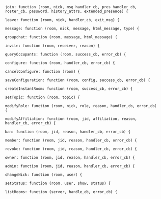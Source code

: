 
    join: function (room, nick, msg_handler_cb, pres_handler_cb, roster_cb, password, history_attrs, extended_presence) {

    leave: function (room, nick, handler_cb, exit_msg) {

    message: function (room, nick, message, html_message, type) {
    
    groupchat: function (room, message, html_message) {
    
    invite: function (room, receiver, reason) {
    
    queryOccupants: function (room, success_cb, error_cb) {
    
    configure: function (room, handler_cb, error_cb) {
    
    cancelConfigure: function (room) {
    
    saveConfiguration: function (room, config, success_cb, error_cb) {
    
    createInstantRoom: function (room, success_cb, error_cb) {
    
    setTopic: function (room, topic) {
    
    modifyRole: function (room, nick, role, reason, handler_cb, error_cb) {
        
    modifyAffiliation: function (room, jid, affiliation, reason, handler_cb, error_cb) {
    
    ban: function (room, jid, reason, handler_cb, error_cb) {
    
    member: function (room, jid, reason, handler_cb, error_cb) {
    
    revoke: function (room, jid, reason, handler_cb, error_cb) {
    
    owner: function (room, jid, reason, handler_cb, error_cb) {
    
    admin: function (room, jid, reason, handler_cb, error_cb) {
    
    changeNick: function (room, user) {
    
    setStatus: function (room, user, show, status) {
    
    listRooms: function (server, handle_cb, error_cb) {
    
    
    
    